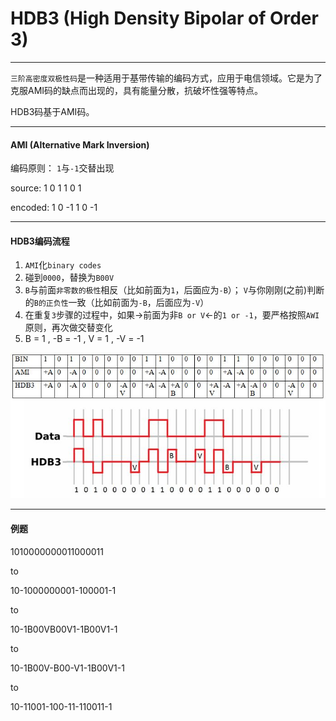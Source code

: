 # HDB3 (High Density Bipolar of Order 3)

___

`三阶高密度双极性码`是一种适用于基带传输的编码方式，应用于电信领域。它是为了克服AMI码的缺点而出现的，具有能量分散，抗破坏性强等特点。

HDB3码基于AMI码。
___

#### AMI (Alternative Mark Inversion)

编码原则： `1`与`-1`交替出现

source: 1 0 1 1 0 1

encoded: 1 0 -1 1 0 -1

___

#### HDB3编码流程

1. `AMI`化`binary codes`
2. 碰到`0000`，替换为`B00V`
3. `B`与前面`非零数的极性`相反（比如前面为`1`，后面应为`-B`）； `V`与你刚刚(之前)判断的`B的正负性`一致（比如前面为`-B`，后面应为`-V`）
4. 在重复`3`步骤的过程中，如果->前面为非`B or V`<-的`1 or -1`，要严格按照`AWI`原则，再次做交替变化
5. B = 1 , -B = -1 , V = 1 , -V = -1

![](assets/HDB3.jpg)

___

#### 例题

1010000000011000011

to

10-1000000001-100001-1

to

10-1B00VB00V1-1B00V1-1

to

10-1B00V-B00-V1-1B00V1-1

to

10-11001-100-11-110011-1

